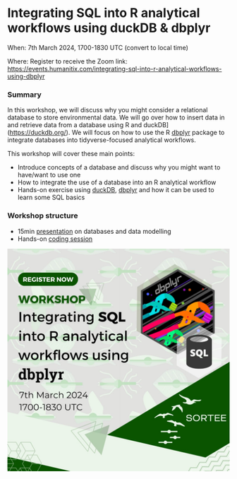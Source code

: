 # Integrating SQL into R analytical workflows using duckDB & dbplyr 


When: 7th March 2024, 1700-1830 UTC  (convert to local time)

Where: Register to receive the Zoom link: https://events.humanitix.com/integrating-sql-into-r-analytical-workflows-using-dbplyr

### Summary

In this workshop, we will discuss why you might consider a relational database to store environmental data. We will go over how to insert data in and retrieve data from a database using R and duckDB](https://duckdb.org/). We will focus on how to use the R [dbplyr](https://dbplyr.tidyverse.org/) package to integrate databases into tidyverse-focused analytical workflows.

This workshop will cover these main points:  

- Introduce concepts of a database and discuss why you might want to have/want to use one
- How to integrate the use of a database into an R analytical workflow
- Hands-on exercise using [duckDB](https://duckdb.org/), [dbplyr](https://dbplyr.tidyverse.org/) and how it can be used to learn some SQL basics


### Workshop structure

- 15min [presentation](https://docs.google.com/presentation/d/e/2PACX-1vT7o0wgBzGhMl0XR0N7bDy4z5FWklfD3p4OkRGCRKcRZRJDTgO7T9b7rDp1amzPAYlrIuTsZ5sSp9BL/pub?start=false&loop=false&delayms=10000) on databases and data modelling
- Hands-on [coding session](https://ucsb-library-research-data-services.github.io/intro-database-r/hands-on.html)



![](img/sortee_workshop_flyer.jpg)
